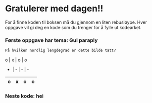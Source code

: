 # Gratulerer med dagen!!

For å finne koden til boksen må du gjennom en liten rebusløype.
Hver oppgave vil gi deg en kode som du trenger for å fylle ut kodearket.

### Første oppgave har tema: Gul paraply

```markdown
På hvilken nordlig lengdegrad er dette bilde tatt?
```

o | x | o | o 
- | - | - | - 

o | x | o | o 
-- | -- | -- | -- 


### Neste kode: hei
